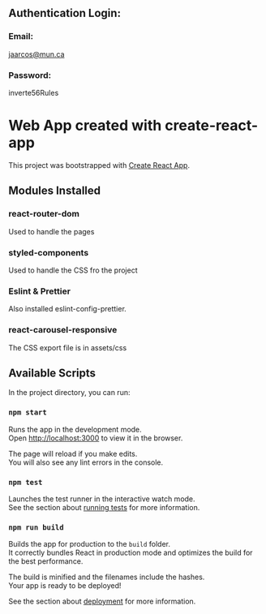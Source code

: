 ## Authentication Login:
### Email: 
jaarcos@mun.ca
### Password:
inverte56Rules

# Web App created with create-react-app

This project was bootstrapped with [Create React App](https://github.com/facebook/create-react-app).

## Modules Installed

### react-router-dom
Used to handle the pages

### styled-components
Used to handle the CSS fro the project

### Eslint & Prettier
Also installed eslint-config-prettier.

### react-carousel-responsive
The CSS export file is in assets/css

## Available Scripts

In the project directory, you can run:

### `npm start`

Runs the app in the development mode.\
Open [http://localhost:3000](http://localhost:3000) to view it in the browser.

The page will reload if you make edits.\
You will also see any lint errors in the console.

### `npm test`

Launches the test runner in the interactive watch mode.\
See the section about [running tests](https://facebook.github.io/create-react-app/docs/running-tests) for more information.

### `npm run build`

Builds the app for production to the `build` folder.\
It correctly bundles React in production mode and optimizes the build for the best performance.

The build is minified and the filenames include the hashes.\
Your app is ready to be deployed!

See the section about [deployment](https://facebook.github.io/create-react-app/docs/deployment) for more information.


